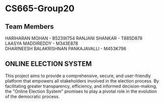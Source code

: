 # CS665-Group20

## Team Members

HARIHARAN MOHAN - B523W754
RANJANI SHANKAR - T885D878  
LAASYA MADDIREDDY - M343E878  
DHARINEESH BALAKRISHNAN PANKAJAVALLI - M453K798

## ONLINE ELECTION SYSTEM

This project aims to provide a comprehensive, secure, and user-friendly platform that empowers all stakeholders involved in the election process. By facilitating greater transparency, efficiency, and informed decision-making, the "Online Election System" promises to play a pivotal role in the evolution of the democratic process.
